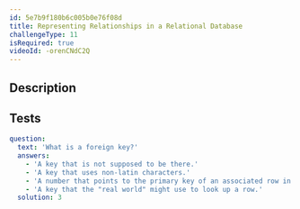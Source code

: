 ```yaml
---
id: 5e7b9f180b6c005b0e76f08d
title: Representing Relationships in a Relational Database
challengeType: 11
isRequired: true
videoId: -orenCNdC2Q
---
```


## Description
<section id='description'>

</section>

## Tests
<section id='tests'>

```yml
question:
  text: 'What is a foreign key?'
  answers:
    - 'A key that is not supposed to be there.'
    - 'A key that uses non-latin characters.'
    - 'A number that points to the primary key of an associated row in a different table.'
    - 'A key that the "real world" might use to look up a row.'
  solution: 3
  
```

</section>
